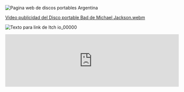 ![Pagina web de discos portables Argentina](https://github.com/user-attachments/assets/e5e06fc1-464a-454f-8c6f-07b312161ac2)

[Video publicidad del Disco portable Bad de Michael Jackson.webm](https://github.com/user-attachments/assets/dfe3342b-1760-4598-badb-5b079b7ee1db)


![Texto para link de Itch io_00000](https://github.com/user-attachments/assets/5365d998-e0ab-4293-9455-927fb6c63205)

<iframe frameborder="0" src="https://itch.io/embed/2897701" width="552" height="167"><a href="https://estev-bros.itch.io/discos-portables-argentina">Discos portables Argentina by Estev Bros</a></iframe>
